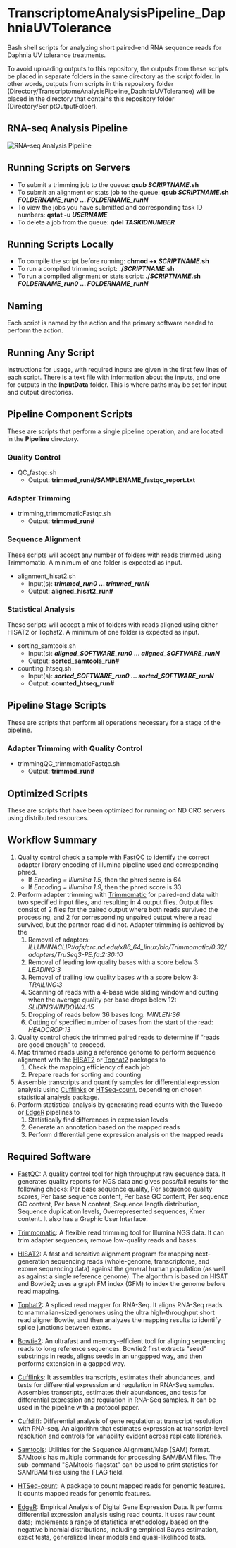 # TranscriptomeAnalysisPipeline_DaphniaUVTolerance
Bash shell scripts for analyzing short paired-end RNA sequence reads for Daphnia UV tolerance treatments.

To avoid uploading outputs to this repository, the outputs from these scripts be placed in separate folders in the same directory as the script folder. In other words, outputs from scripts in this repository folder (Directory/TranscriptomeAnalysisPipeline_DaphniaUVTolerance) will be placed in the directory that contains this repository folder (Directory/ScriptOutputFolder).

## RNA-seq Analysis Pipeline
![RNA-seq Analysis Pipeline](RNASeq_Workflow_DmelUV.png)

## Running Scripts on Servers
* To submit a trimming job to the queue: **qsub *SCRIPTNAME*.sh** 
* To submit an alignment or stats job to the queue: **qsub *SCRIPTNAME*.sh *FOLDERNAME_run0* ... *FOLDERNAME_runN***  
* To view the jobs you have submitted and corresponding task ID numbers: **qstat -u *USERNAME***
* To delete a job from the queue: **qdel *TASKIDNUMBER***

## Running Scripts Locally
* To compile the script before running: **chmod +x *SCRIPTNAME*.sh**
* To run a compiled trimming script: **./*SCRIPTNAME*.sh**
* To run a compiled alignment or stats script: **./*SCRIPTNAME*.sh *FOLDERNAME_run0* ... *FOLDERNAME_runN***

## Naming
Each script is named by the action and the primary software needed to perform the action.

## Running Any Script
Instructions for usage, with required inputs are given in the first few lines of each script. There is a text file with information about the inputs, and one for outputs in the **InputData** folder. This is where paths may be set for input and output directories.

## Pipeline Component Scripts
These are scripts that perform a single pipeline operation, and are located in the **Pipeline** directory.

### Quality Control
* QC_fastqc.sh
  * Output: **trimmed_run#/SAMPLENAME_fastqc_report.txt**  

### Adapter Trimming
* trimming_trimmomaticFastqc.sh
  * Output: **trimmed_run#**  

### Sequence Alignment
These scripts will accept any number of folders with reads trimmed using Trimmomatic. A minimum of one folder is expected as input.
* alignment_hisat2.sh
  * Input(s): ***trimmed_run0* ... *trimmed_runN***  
  * Output: **aligned_hisat2_run#**   

### Statistical Analysis
These scripts will accept a mix of folders with reads aligned using either HISAT2 or Tophat2. A minimum of one folder is expected as input.
* sorting_samtools.sh
  * Input(s): ***aligned_SOFTWARE_run0* ... *aligned_SOFTWARE_runN***  
  * Output: **sorted_samtools_run#** 
* counting_htseq.sh
  * Input(s): ***sorted_SOFTWARE_run0* ... *sorted_SOFTWARE_runN***  
  * Output: **counted_htseq_run#** 

## Pipeline Stage Scripts
These are scripts that perform all operations necessary for a stage of the pipeline.

### Adapter Trimming with Quality Control
* trimmingQC_trimmomaticFastqc.sh
  * Output: **trimmed_run#**  

## Optimized Scripts
These are scripts that have been optimized for running on ND CRC servers using distributed resources.

## Workflow Summary ##
1. Quality control check a sample with [FastQC][2] to identify the correct adapter library encoding of illumina pipeline used and corresponding phred.
   * If *Encoding = Illumina 1.5*, then the phred score is 64  
   * If *Encoding = Illumina 1.9*, then the phred score is 33  
2. Perform adapter trimming with [Trimmomatic][3] for paired-end data with two specified input files, and resulting in 4 output files. Output files consist of 2 files for the paired output where both reads survived the processing, and 2 for corresponding unpaired output where a read survived, but the partner read did not. Adapter trimming is achieved by the
   1. Removal of adapters: *ILLUMINACLIP:/afs/crc.nd.edu/x86_64_linux/bio/Trimmomatic/0.32/adapters/TruSeq3-PE.fa:2:30:10*
   2. Removal of leading low quality bases with a score below 3: *LEADING:3*
   3. Removal of trailing low quality bases with a score below 3: *TRAILING:3*
   4. Scanning of reads with a 4-base wide sliding window and cutting when the average quality per base drops below 12: *SLIDINGWINDOW:4:15*
   5. Dropping of reads below 36 bases long: *MINLEN:36*
   6. Cutting of specified number of bases from the start of the read: *HEADCROP:13*
3. Quality control check the trimmed paired reads to determine if “reads are good enough” to proceed.
4. Map trimmed reads using a reference genome to perform sequence alignment with the [HISAT2][5] or [Tophat2][6] packages to
   1. Check the mapping efficiency of each job
   2. Prepare reads for sorting and counting
5. Assemble transcripts and quantify samples for differential expression analysis using [Cufflinks][7] or [HTSeq-count][8], depending on chosen statistical analysis package.
6. Perform statistical analysis by generating read counts with the Tuxedo or [EdgeR][9] pipelines to
   1. Statistically find differences in expression levels
   2. Generate an annotation based on the mapped reads
   3. Perform differential gene expression analysis on the mapped reads

## Required Software ##
* [FastQC][10]: A quality control tool for high throughput raw sequence data. It generates quality reports for NGS data and gives pass/fail results for the following checks: Per base sequence quality, Per sequence quality scores, Per base sequence content, Per base GC content, Per sequence GC content, Per base N content, Sequence length distribution, Sequence duplication levels, Overrepresented sequences, Kmer content. It also has a Graphic User Interface.
* [Trimmomatic][11]: A flexible read trimming tool for Illumina NGS data. It can trim adapter sequences, remove low-quality reads and bases.
* [HISAT2][12]: A fast and sensitive alignment program for mapping next-generation sequencing reads (whole-genome, transcriptome, and exome sequencing data) against the general human population (as well as against a single reference genome). The algorithm is based on HISAT and Bowtie2; uses a graph FM index (GFM) to index the genome before read mapping.
* [Tophat2][13]: A spliced read mapper for RNA-Seq. It aligns RNA-Seq reads to mammalian-sized genomes using the ultra high-throughput short read aligner Bowtie, and then analyzes the mapping results to identify splice junctions between exons.
* [Bowtie2][14]: An ultrafast and memory-efficient tool for aligning sequencing reads to long reference sequences. Bowtie2 first extracts "seed" substrings in reads, aligns seeds in an ungapped way, and then performs extension in a gapped way.
* [Cufflinks][15]: It assembles transcripts, estimates their abundances, and tests for differential expression and regulation in RNA-Seq samples. Assembles transcripts, estimates their abundances, and tests for differential expression and regulation in RNA-Seq samples. It can be used in the pipeline with a protocol paper.
* [Cuffdiff][16]: Differential analysis of gene regulation at transcript resolution with RNA-seq. An algorithm that estimates expression at transcript-level resolution and controls for variability evident across replicate libraries.
* [Samtools][17]: Utilities for the Sequence Alignment/Map (SAM) format. SAMtools has multiple commands for processing SAM/BAM files. The sub-command "SAMtools-flagstat" can be used to print statistics for SAM/BAM files using the FLAG field.
* [HTSeq-count][18]: A package to count mapped reads for genomic features. It counts mapped reads for genomic features.
* [EdgeR][19]: Empirical Analysis of Digital Gene Expression Data. It performs differential expression analysis using read counts. It uses raw count data; implements a range of statistical methodology based on the negative binomial distributions, including empirical Bayes estimation, exact tests, generalized linear models and quasi-likelihood tests.

  [1]: https://files.osf.io/v1/resources/twvc5/providers/osfstorage/5d000f49fea9230019808e67?mode=render
  [2]: https://www.bioinformatics.babraham.ac.uk/projects/fastqc/INSTALL.txt
  [3]: http://www.usadellab.org/cms/?page=trimmomatic
  [4]: http://www.htslib.org/doc/#manual-pages
  [5]: https://ccb.jhu.edu/software/hisat2/manual.shtml#running-hisat2
  [6]: https://ccb.jhu.edu/software/tophat/index.shtml
  [7]: http://cole-trapnell-lab.github.io/cufflinks/cufflinks/index.html
  [8]: https://htseq.readthedocs.io/en/release_0.11.1/counting.html
  [9]: https://bioconductor.org/packages/release/bioc/html/edgeR.html
  [10]: https://www.bioinformatics.babraham.ac.uk/projects/fastqc/INSTALL.txt
  [11]: http://www.usadellab.org/cms/?page=trimmomatic
  [12]: https://ccb.jhu.edu/software/hisat2/manual.shtml#running-hisat2
  [13]: https://ccb.jhu.edu/software/tophat/index.shtml
  [14]: http://bowtie-bio.sourceforge.net/bowtie2/manual.shtml
  [15]: http://cole-trapnell-lab.github.io/cufflinks/cufflinks/index.html
  [16]: http://cole-trapnell-lab.github.io/cufflinks/cuffdiff/
  [17]: http://www.htslib.org/doc/#manual-pages
  [18]: https://htseq.readthedocs.io/en/release_0.11.1/counting.html
  [19]: https://bioconductor.org/packages/release/bioc/html/edgeR.html
